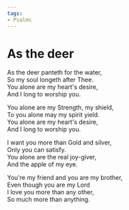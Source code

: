```yaml
---
tags:
- Psalms
---
```


# As the deer  

As the deer panteth for the water,  
So my soul longeth after Thee.  
You alone are my heart's desire,  
And I long to worship you.  

You alone are my Strength, my shield,  
To you alone may my spirit yield.  
You alone are my heart's desire,  
And I long to worship you.  

I want you more than Gold and silver,  
Only you can satisfy.  
You alone are the real joy-giver,  
And the apple of my eye.  

You're my friend and you are my brother,  
Even though you are my Lord  
I love you more than any other,  
So much more than anything.